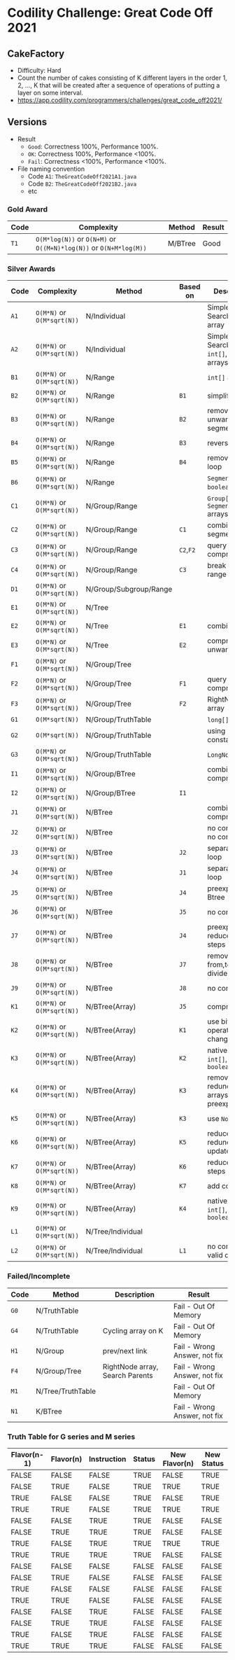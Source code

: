 # Codility Challenge: Great Code Off 2021

## CakeFactory

- Difficulty: Hard
- Count the number of cakes consisting of K different layers in the order 1, 2, ..., K that will be created after a sequence of operations of putting a layer on some interval.
- <https://app.codility.com/programmers/challenges/great_code_off2021/>

## Versions

- Result
  - `Good`: Correctness 100%, Performance 100%.
  - `OK`: Correctness 100%, Performance <100%.
  - `Fail`: Correctness <100%, Performance <100%.
- File naming convention
  - Code `A1`: `TheGreatCodeOff2021A1.java`
  - Code `B2`: `TheGreatCodeOff2021B2.java`
  - etc

### Gold Award

| Code | Complexity                                                        | Method  | Result |
| ---- | ----------------------------------------------------------------- | ------- | ------ |
| `T1` | `O(M*log(N))` or `O(N+M)` or `O((M+N)*log(N))` or `O(N+M*log(M))` | M/BTree | Good   |

### Silver Awards

| Code | Complexity                 | Method                 | Based on  | Description                                    | Result |
| ---- | -------------------------- | ---------------------- | --------- | ---------------------------------------------- | ------ |
| `A1` | `O(M*N)` or `O(M*sqrt(N))` | N/Individual           |           | Simple N\*K Search, `int[]` array              | OK     |
| `A2` | `O(M*N)` or `O(M*sqrt(N))` | N/Individual           |           | Simple N\*K Search, `int[]`,`boolean[]` arrays | OK     |
| `B1` | `O(M*N)` or `O(M*sqrt(N))` | N/Range                |           | `int[]` arrays                                 | OK     |
| `B2` | `O(M*N)` or `O(M*sqrt(N))` | N/Range                | `B1`      | simplified steps                               | OK     |
| `B3` | `O(M*N)` or `O(M*sqrt(N))` | N/Range                | `B2`      | remove unwanted segments                       | OK     |
| `B4` | `O(M*N)` or `O(M*sqrt(N))` | N/Range                | `B3`      | reverse orders                                 | OK     |
| `B5` | `O(M*N)` or `O(M*sqrt(N))` | N/Range                | `B4`      | remove result loop                             | OK     |
| `B6` | `O(M*N)` or `O(M*sqrt(N))` | N/Range                |           | `Segment` class, `boolean` status              | OK     |
| `C1` | `O(M*N)` or `O(M*sqrt(N))` | N/Group/Range          |           | `Group[]`, `Segment[]` arrays                  | OK     |
| `C2` | `O(M*N)` or `O(M*sqrt(N))` | N/Group/Range          | `C1`      | combine segments                               | OK     |
| `C3` | `O(M*N)` or `O(M*sqrt(N))` | N/Group/Range          | `C2`,`F2` | query M compressed                             | OK     |
| `C4` | `O(M*N)` or `O(M*sqrt(N))` | N/Group/Range          | `C3`      | break on full range                            | OK     |
| `D1` | `O(M*N)` or `O(M*sqrt(N))` | N/Group/Subgroup/Range |           |                                                | OK     |
| `E1` | `O(M*N)` or `O(M*sqrt(N))` | N/Tree                 |           |                                                | OK     |
| `E2` | `O(M*N)` or `O(M*sqrt(N))` | N/Tree                 | `E1`      | combine `Node`                                 | OK     |
| `E3` | `O(M*N)` or `O(M*sqrt(N))` | N/Tree                 | `E2`      | compress unwanted `Node`                       | OK     |
| `F1` | `O(M*N)` or `O(M*sqrt(N))` | N/Group/Tree           |           |                                                | OK     |
| `F2` | `O(M*N)` or `O(M*sqrt(N))` | N/Group/Tree           | `F1`      | query M compressed                             | OK     |
| `F3` | `O(M*N)` or `O(M*sqrt(N))` | N/Group/Tree           | `F2`      | RightNode array                                | OK     |
| `G1` | `O(M*sqrt(N))`             | N/Group/TruthTable     |           | `long[]` array                                 | OK     |
| `G2` | `O(M*sqrt(N))`             | N/Group/TruthTable     |           | using constants array                          | OK     |
| `G3` | `O(M*N)` or `O(M*sqrt(N))` | N/Group/TruthTable     |           | `LongNode` class                               | OK     |
| `I1` | `O(M*N)` or `O(M*sqrt(N))` | N/Group/BTree          |           | combine & compress                             | OK     |
| `I2` | `O(M*N)` or `O(M*sqrt(N))` | N/Group/BTree          | `I1`      |                                                | OK     |
| `J1` | `O(M*N)` or `O(M*sqrt(N))` | N/BTree                |           | combine & compress                             | OK     |
| `J2` | `O(M*N)` or `O(M*sqrt(N))` | N/BTree                |           | no combine & no compress                       | OK     |
| `J3` | `O(M*N)` or `O(M*sqrt(N))` | N/BTree                | `J2`      | separate result loop                           | OK     |
| `J4` | `O(M*N)` or `O(M*sqrt(N))` | N/BTree                | `J1`      | separate result loop                           | OK     |
| `J5` | `O(M*N)` or `O(M*sqrt(N))` | N/BTree                | `J4`      | preexplode Btree                               | OK     |
| `J6` | `O(M*N)` or `O(M*sqrt(N))` | N/BTree                | `J5`      | no combine                                     | OK     |
| `J7` | `O(M*N)` or `O(M*sqrt(N))` | N/BTree                | `J4`      | preexploded, reduce process steps              | OK     |
| `J8` | `O(M*N)` or `O(M*sqrt(N))` | N/BTree                | `J7`      | remove from,to, dividepoint                    | OK     |
| `J9` | `O(M*N)` or `O(M*sqrt(N))` | N/BTree                | `J8`      | no combine                                     | OK     |
| `K1` | `O(M*N)` or `O(M*sqrt(N))` | N/BTree(Array)         | `J5`      | compress                                       | OK     |
| `K2` | `O(M*N)` or `O(M*sqrt(N))` | N/BTree(Array)         | `K1`      | use bit operator, eg change `*` to `<<`        | OK     |
| `K3` | `O(M*N)` or `O(M*sqrt(N))` | N/BTree(Array)         | `K2`      | native arrays `int[]`, `boolean[]`             | OK     |
| `K4` | `O(M*N)` or `O(M*sqrt(N))` | N/BTree(Array)         | `K3`      | remove redundant arrays & preexplode           | OK     |
| `K5` | `O(M*N)` or `O(M*sqrt(N))` | N/BTree(Array)         | `K3`      | use `Node` class                               | OK     |
| `K6` | `O(M*N)` or `O(M*sqrt(N))` | N/BTree(Array)         | `K5`      | reduce redundant updates                       | OK     |
| `K7` | `O(M*N)` or `O(M*sqrt(N))` | N/BTree(Array)         | `K6`      | reduce process steps                           | OK     |
| `K8` | `O(M*N)` or `O(M*sqrt(N))` | N/BTree(Array)         | `K7`      | add combine                                    | OK     |
| `K9` | `O(M*N)` or `O(M*sqrt(N))` | N/BTree(Array)         | `K4`      | native arrays `int[]`, `boolean[]`             | OK     |
| `L1` | `O(M*N)` or `O(M*sqrt(N))` | N/Tree/Individual      |           |                                                | OK     |
| `L2` | `O(M*N)` or `O(M*sqrt(N))` | N/Tree/Individual      | `L1`      | no combine, no valid check                     | OK     |

### Failed/Incomplete

| Code | Method            | Description                     | Result                       |
| ---- | ----------------- | ------------------------------- | ---------------------------- |
| `G0` | N/TruthTable      |                                 | Fail - Out Of Memory         |
| `G4` | N/TruthTable      | Cycling array on K              | Fail - Out Of Memory         |
| `H1` | N/Group           | prev/next link                  | Fail - Wrong Answer, not fix |
| `F4` | N/Group/Tree      | RightNode array, Search Parents | Fail - Wrong Answer, not fix |
| `M1` | N/Tree/TruthTable |                                 | Fail - Out Of Memory         |
| `N1` | K/BTree           |                                 | Fail - Wrong Answer, not fix |

### Truth Table for G series and M series

| Flavor(n-1) | Flavor(n) | Instruction | Status | New Flavor(n) | New Status |
| ----------- | --------- | ----------- | ------ | ------------- | ---------- |
| FALSE       | FALSE     | FALSE       | TRUE   | FALSE         | TRUE       |
| FALSE       | TRUE      | FALSE       | TRUE   | TRUE          | TRUE       |
| TRUE        | FALSE     | FALSE       | TRUE   | FALSE         | TRUE       |
| TRUE        | TRUE      | FALSE       | TRUE   | TRUE          | TRUE       |
| FALSE       | FALSE     | TRUE        | TRUE   | FALSE         | FALSE      |
| FALSE       | TRUE      | TRUE        | TRUE   | FALSE         | FALSE      |
| TRUE        | FALSE     | TRUE        | TRUE   | TRUE          | TRUE       |
| TRUE        | TRUE      | TRUE        | TRUE   | FALSE         | FALSE      |
| FALSE       | FALSE     | FALSE       | FALSE  | FALSE         | FALSE      |
| FALSE       | TRUE      | FALSE       | FALSE  | FALSE         | FALSE      |
| TRUE        | FALSE     | FALSE       | FALSE  | FALSE         | FALSE      |
| TRUE        | TRUE      | FALSE       | FALSE  | FALSE         | FALSE      |
| FALSE       | FALSE     | TRUE        | FALSE  | FALSE         | FALSE      |
| FALSE       | TRUE      | TRUE        | FALSE  | FALSE         | FALSE      |
| TRUE        | FALSE     | TRUE        | FALSE  | FALSE         | FALSE      |
| TRUE        | TRUE      | TRUE        | FALSE  | FALSE         | FALSE      |
